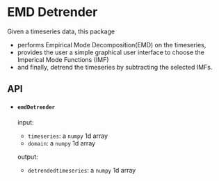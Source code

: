 # EMD Detrender
Given a timeseries data, this package
- performs Empirical Mode Decomposition(EMD) on the timeseries,
- provides the user a simple graphical user interface to choose the Imperical Mode Functions (IMF)
- and finally, detrend the timeseries by subtracting the selected IMFs.

## API
- #### `emdDetrender`
    input: <br>
    - `timeseries`: a `numpy` 1d array <br>
    - `domain`: a `numpy` 1d array <br>
    
    output: <br>
    - `detrendedtimeseries`: a `numpy` 1d array <br>
